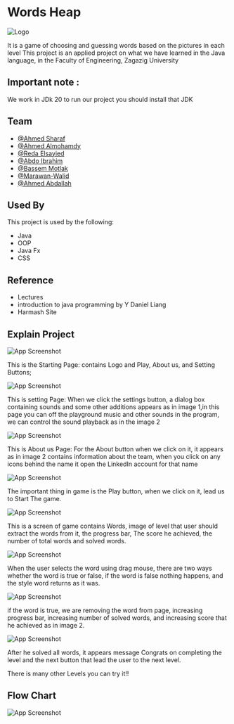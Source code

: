 
# Words Heap
![Logo](https://i.ibb.co/4fmTDqP/logo-2.png)

It is a game of choosing and guessing words based on the pictures in each level
This project is an applied project on what we have learned in the Java language, in the Faculty of Engineering, Zagazig University

## Important note :

We work in JDk 20 to run our project you should install that JDK


## Team

- [@Ahmed Sharaf](https://www.linkedin.com/in/ahmedsharaf9/)
- [@Ahmed Almohamdy](https://www.linkedin.com/in/ahmed-almohamdy-16723524a)
- [@Reda Elsayied](https://www.linkedin.com/in/redaelsayied)
- [@Abdo Ibrahim](https://www.linkedin.com/in/3bdo-elkamed/)
- [@Bassem Motlak](https://www.linkedin.com/in/bassem-motlak-91886b249/)
- [@Marawan-Walid](https://www.linkedin.com/in/marawan-walid-258621211)
- [@Ahmed Abdallah](https://twitter.com/ahmedmo36423530?s=20)



## Used By

This project is used by the following:

- Java
- OOP
- Java Fx
- CSS


## Reference
- Lectures
- introduction to java programming by Y Daniel Liang
- Harmash Site



## Explain Project

![App Screenshot](https://i.ibb.co/2tcFJjY/image-010.jpg)

This is the Starting Page:
contains Logo and Play, About us, and Setting Buttons;

![App Screenshot](https://i.ibb.co/MCm983W/image-011.jpg)

This is setting Page:
When we click the settings button, a dialog box containing sounds and some other additions appears as in image 1,in this page you can off the playground music and other sounds in the program, we can control the sound playback as in the image  2

![App Screenshot](https://i.ibb.co/LRWhVnk/image-012.jpg)

This is About us Page: 
For the About button when we click on it, it appears as in image 2 contains information about the team, when you click on any icons behind the name it open the LinkedIn account for that name

![App Screenshot](https://i.ibb.co/WG4Jm3H/image-013.jpg)

The important thing in game is the Play button, when we click on it, lead us to Start The game. 

![App Screenshot](https://i.ibb.co/djr93xd/image-014.jpg)

This is a screen of game contains Words, image of level that user should extract the words from it, the progress bar, The score he achieved, the number of total words and solved words.  

![App Screenshot](https://i.ibb.co/42f09s5/image-015.jpg)

When the user selects the word using drag mouse, there are two ways whether the word is true or false, if the word is false nothing happens, and the style word returns as it was.   

![App Screenshot](https://i.ibb.co/1d20W77/image-016.jpg)

if the word is true, we are removing the word from page, increasing progress bar, increasing number of solved words, and increasing score that he achieved as in image 2.

![App Screenshot](https://i.ibb.co/BrhNJL8/image-017.jpg)

After he solved all words, it appears message Congrats on completing the level and the next button that lead the user to the next level. 


There is many other Levels you can try it!!

## Flow Chart 

![App Screenshot](https://i.ibb.co/jzVQxtq/Word-Heaps-drawio-1.png)



